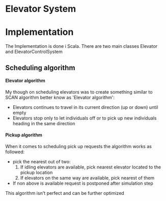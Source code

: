 # Elevator System

# Implementation
The Implementation is done i Scala. There are two main classes Elevator and ElevatorControlSystem
## Scheduling algorithm
#### Elevator algorithm
My though on scheduling elevators was to create something similar to SCAN algorithm better know as 'Elevator algorithm':

* Elevators continues to travel in its current direction (up or down) until empty
* Elevators stop only to let individuals off or to pick up new individuals heading in the same direction 

#### Pickup algorithm
When it comes to scheduling pick up requests the algorithm works as followed:

* pick the nearest out of two:
    1. If idling elevators are available, pick nearest elevator located to the pickup location
    2. If elevators on the same way are available, pick nearest of them 
* If non above is available request is postponed after simulation step

This algorithm isn't perfect and can be further optimized